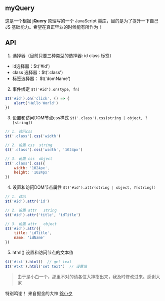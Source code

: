 ## myQuery

这是一个根据 **jQuery** 原理写的一个 JavaScript 类库，目的是为了提升一下自己 JS 基础能力。希望在真正毕业的时候能有所作为！

## API

1. 选择器（目前只要三种类型的选择器: id class 标签）

* id选择器：$t('#id')
* class 选择器：$t('.class')
* 标签选择器： $t('domName')

2. 事件绑定 `$t('#id').on(type, fn)`

```javascript
$t('#id').on('click', () => {
    alert('Hello World')
})
```

3. 设置和访问DOM节点css样式 `$t('.class').css(string | object, ?[string])`

```javascript
// 1. 访问css
$t('.class').css('width')

// 2. 设置 css  string
$t('.class').css('width', '1024px')

// 3. 设置 css  object
$t('.class').css({
    width: '1024px',
    height: '1024px'
})
```

4. 设置和访问DOM节点属性 `$t('#id').attr(string | object, ?[string])`

```javascript
// 1. 访问
$t('#id').attr('id')

// 2. 设置 attr   string
$t('#id').attr('title', 'idTitle')

// 3. 设置 attr   object
$t('#id').attr({
    title: 'idTitle',
    name: 'idName'
})
```


5. html() 设置和访问节点的文本值

```javascript
$t('#txt').html()  // get text
$t('#txt').html('set text')  // 设置值
```



> 由于是小白一个，那里不对的请各位大神指出来，我及时修改过来。感谢大家

特别鸣谢！
来自掘金的大神 [徐小夕](https://juejin.im/user/5b985481f265da0a87264251)